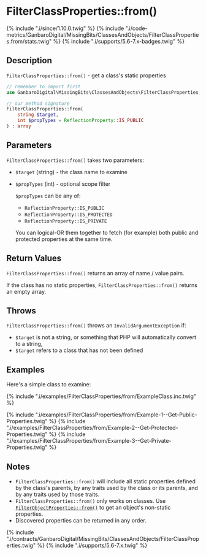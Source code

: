 # FilterClassProperties::from()

{% include ".i/since/1.10.0.twig" %}
{% include ".i/code-metrics/GanbaroDigital/MissingBits/ClassesAndObjects/FilterClassProperties.from/stats.twig" %}
{% include ".i/supports/5.6-7.x-badges.twig" %}

## Description

`FilterClassProperties::from()` - get a class's static properties

```php
// remember to import first
use GanbaroDigital\MissingBits\ClassesAndObjects\FilterClassProperties;

// our method signature
FilterClassProperties::from(
    string $target,
    int $propTypes = ReflectionProperty::IS_PUBLIC
) : array
```

## Parameters

`FilterClassProperties::from()` takes two parameters:

* `$target` (string) - the class name to examine
* `$propTypes` (int) - optional scope filter

  `$propTypes` can be any of:

  - `ReflectionProperty::IS_PUBLIC`
  - `ReflectionProperty::IS_PROTECTED`
  - `ReflectionProperty::IS_PRIVATE`

  You can logical-OR them together to fetch (for example) both public and protected properties at the same time.

## Return Values

`FilterClassProperties::from()` returns an array of name / value pairs.

If the class has no static properties, `FilterClassProperties::from()` returns an empty array.

## Throws

`FilterClassProperties::from()` throws an `InvalidArgumentException` if:

* `$target` is not a string, or something that PHP will automatically convert to a string,
* `$target` refers to a class that has not been defined

## Examples

Here's a simple class to examine:

{% include ".i/examples/FilterClassProperties/from/ExampleClass.inc.twig" %}

{% include ".i/examples/FilterClassProperties/from/Example-1--Get-Public-Properties.twig" %}
{% include ".i/examples/FilterClassProperties/from/Example-2--Get-Protected-Properties.twig" %}
{% include ".i/examples/FilterClassProperties/from/Example-3--Get-Private-Properties.twig" %}

## Notes

* `FilterClassProperties::from()` will include all static properties defined by the class's parents, by any traits used by the class or its parents, and by any traits used by those traits.
* `FilterClassProperties::from()` only works on classes. Use [`FilterObjectProperties::from()`](FilterObjectProperties.from.html) to get an object's non-static properties.
* Discovered properties can be returned in any order.

{% include ".i/contracts/GanbaroDigital/MissingBits/ClassesAndObjects/FilterClassProperties.twig" %}
{% include ".i/supports/5.6-7.x.twig" %}
